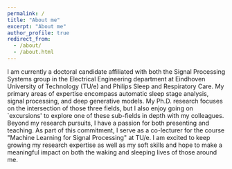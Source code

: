 ```yaml
---
permalink: /
title: "About me"
excerpt: "About me"
author_profile: true
redirect_from: 
  - /about/
  - /about.html
---
```


I am currently a doctoral candidate affiliated with both the Signal Processing Systems group in the Electrical Engineering department at Eindhoven University of Technology (TU/e) and Philips Sleep and Respiratory Care. My primary areas of expertise encompass automatic sleep stage analysis, signal processing, and deep generative models. My Ph.D. research focuses on the intersection of those three fields, but I also enjoy going on `excursions' to explore one of these sub-fields in depth with my colleagues. Beyond my research pursuits, I have a passion for both presenting and teaching. As part of this commitment, I serve as a co-lecturer for the course "Machine Learning for Signal Processing" at TU/e. I am excited to keep growing my research expertise as well as my soft skills and hope to make a meaningful impact on both the waking and sleeping lives of those around me.